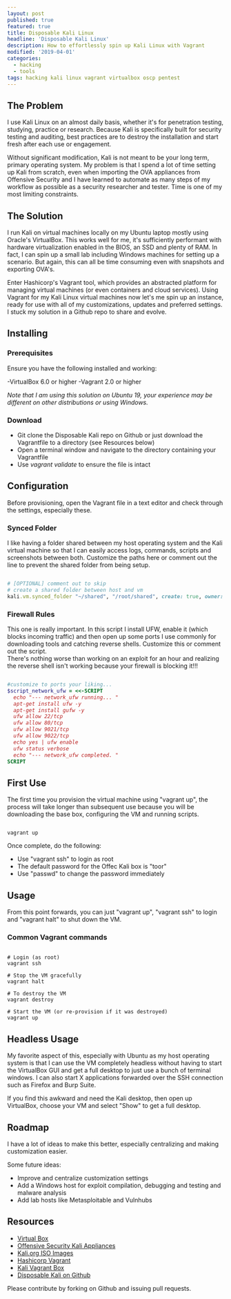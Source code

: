 ```yaml
---
layout: post
published: true
featured: true
title: Disposable Kali Linux
headline: 'Disposable Kali Linux'
description: How to effortlessly spin up Kali Linux with Vagrant
modified: '2019-04-01'
categories:
  - hacking
  - tools
tags: hacking kali linux vagrant virtualbox oscp pentest
---
```

## The Problem

I use Kali Linux on an almost daily basis, whether it's for penetration testing, studying, practice or research.  Because Kali is specifically built for security testing and auditing, best practices are to destroy the installation and start fresh after each use or engagement.  

Without significant modification, Kali is not meant to be your long term, primary operating system.
My problem is that I spend a lot of time setting up Kali from scratch, even when importing the OVA appliances from Offensive Security and I have learned to automate as many steps of my workflow as possible as a security researcher and tester.  Time is one of my most limiting constraints.

## The Solution

I run Kali on virtual machines locally on my Ubuntu laptop mostly using Oracle's VirtualBox.  This works well for me, it's sufficiently performant with hardware virtualization enabled in the BIOS, an SSD and plenty of RAM.  In fact, I can spin up a small lab including Windows machines for setting up a scenario.  But again, this can all be time consuming even with snapshots and exporting OVA's.

Enter Hashicorp's Vagrant tool, which provides an abstracted platform for managing virtual machines (or even containers and cloud services).   Using Vagrant for my Kali Linux virtual machines now let's me spin up an instance, ready for use with all of my customizations, updates and preferred settings.  I stuck my solution in a Github repo to share and evolve.

## Installing

### Prerequisites
Ensure you have the following installed and working:

-VirtualBox 6.0 or higher
-Vagrant 2.0 or higher

_Note that I am using this solution on Ubuntu 19, your experience may be different on other distributions or using Windows._ 

### Download

- Git clone the Disposable Kali repo on Github or just download the Vagrantfile to a directory (see Resources below)
- Open a terminal window and navigate to the directory containing your Vagrantfile
- Use _vagrant validate_ to ensure the file is intact

## Configuration

Before provisioning, open the Vagrant file in a text editor and check through the settings, especially these.

### Synced Folder

I like having a folder shared between my host operating system and the Kali virtual machine so that I can easily access logs, commands, scripts and screenshots between both.  Customize the paths here or comment out the line to prevent the shared folder from being setup.

```ruby

# [OPTIONAL] comment out to skip
# create a shared folder between host and vm 
kali.vm.synced_folder "~/shared", "/root/shared", create: true, owner: "root", group: "root", automount: true

```

### Firewall Rules

This one is really important.  In this script I install UFW, enable it (which blocks incoming traffic) and then open up some ports I use commonly for downloading tools and catching reverse shells.  Customize this or comment out the script.  
There's nothing worse than working on an exploit for an hour and realizing the reverse shell isn't working because your firewall is blocking it!!!

```ruby

#customize to ports your liking... 
$script_network_ufw = <<-SCRIPT
  echo "--- network_ufw running... "
  apt-get install ufw -y
  apt-get install gufw -y
  ufw allow 22/tcp
  ufw allow 80/tcp
  ufw allow 9021/tcp    
  ufw allow 9022/tcp
  echo yes | ufw enable
  ufw status verbose
  echo "--- network_ufw completed. "
SCRIPT

```

## First Use

The first time you provision the virtual machine using "vagrant up", the process will take longer than subsequent use because you will be downloading the base box, configuring the VM and running scripts.  

```shell

vagrant up

```

Once complete, do the following:

- Use "vagrant ssh" to login as root
- The default password for the Offec Kali box is "toor"
- Use "passwd" to change the password immediately

## Usage

From this point forwards, you can just "vagrant up", "vagrant ssh" to login and "vagrant halt" to shut down the VM.

### Common Vagrant commands

```shell

# Login (as root)
vagrant ssh

# Stop the VM gracefully
vagrant halt

# To destroy the VM
vagrant destroy

# Start the VM (or re-provision if it was destroyed)
vagrant up

```

## Headless Usage

My favorite aspect of this, especially with Ubuntu as my host operating system is that I can use the VM completely headless without having to start the VirtualBox GUI and get a full desktop to just use a bunch of terminal windows.  I can also start X applications forwarded over the SSH connection such as Firefox and Burp Suite.

If you find this awkward and need the Kali desktop, then open up VirtualBox, choose your VM and select "Show" to get a full desktop.

## Roadmap

I have a lot of ideas to make this better, especially centralizing and making customization easier.

Some future ideas:

- Improve and centralize customization settings
- Add a Windows host for exploit compilation, debugging and testing and malware analysis
- Add lab hosts like Metasploitable and Vulnhubs

## Resources

- <a href="https://www.virtualbox.org/" target="_blank">Virtual Box</a>
- <a href="https://www.offensive-security.com/kali-linux-vm-vmware-virtualbox-image-download/" target="_blank">Offensive Security Kali Appliances</a>
- <a href="https://www.kali.org/downloads/" target="_blank">Kali.org ISO Images</a>
- <a href="https://www.vagrantup.com/" target="_blank">Hashicorp Vagrant</a>
- <a href="https://app.vagrantup.com/kalilinux/boxes/rolling" target="_blank">Kali Vagrant Box</a>
- <a href="https://github.com/stevemcilwain/Disposable-Kali" target="_blank">Disposable Kali on Github</a>

Please contribute by forking on Github and issuing pull requests.

<p>&nbsp;</p>
<p>&nbsp;</p>
